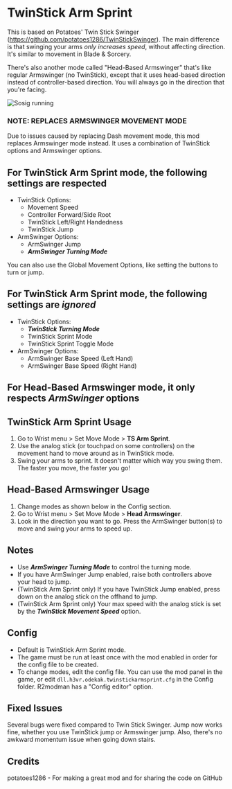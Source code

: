 # TwinStick Arm Sprint

This is based on Potatoes' Twin Stick Swinger (https://github.com/potatoes1286/TwinStickSwinger). The main difference is that swinging your arms _only increases speed_, without affecting direction. It's similar to movement in Blade & Sorcery.

There's also another mode called "Head-Based Armswinger" that's like regular Armswinger (no TwinStick), except that it uses head-based direction instead of controller-based direction. You will always go in the direction that you're facing.

![Sosig running](https://i.imgur.com/ZLGeAgO.png)

### NOTE: REPLACES ARMSWINGER MOVEMENT MODE

Due to issues caused by replacing Dash movement mode, this mod replaces Armswinger mode instead. It uses a combination of TwinStick options and Armswinger options.

## For TwinStick Arm Sprint mode, the following settings are respected

- TwinStick Options:
  - Movement Speed
  - Controller Forward/Side Root
  - TwinStick Left/Right Handedness
  - TwinStick Jump
- ArmSwinger Options:
  - ArmSwinger Jump
  - _**ArmSwinger Turning Mode**_

You can also use the Global Movement Options, like setting the buttons to turn or jump.

## For TwinStick Arm Sprint mode, the following settings are _ignored_

- TwinStick Options:
  - _**TwinStick Turning Mode**_
  - TwinStick Sprint Mode
  - TwinStick Sprint Toggle Mode
- ArmSwinger Options:
  - ArmSwinger Base Speed (Left Hand)
  - ArmSwinger Base Speed (Right Hand)

## For Head-Based Armswinger mode, it only respects _ArmSwinger_ options

## TwinStick Arm Sprint Usage

1. Go to Wrist menu > Set Move Mode > **TS Arm Sprint**.
2. Use the analog stick (or touchpad on some controllers) on the movement hand to move around as in TwinStick mode.
3. Swing your arms to sprint. It doesn't matter which way you swing them. The faster you move, the faster you go!

## Head-Based Armswinger Usage

1. Change modes as shown below in the Config section.
2. Go to Wrist menu > Set Move Mode > **Head Armswinger**.
3. Look in the direction you want to go. Press the ArmSwinger button(s) to move and swing your arms to speed up.

## Notes

- Use _**ArmSwinger Turning Mode**_ to control the turning mode.
- If you have ArmSwinger Jump enabled, raise both controllers above your head to jump.
- (TwinStick Arm Sprint only) If you have TwinStick Jump enabled, press down on the analog stick on the offhand to jump.
- (TwinStick Arm Sprint only) Your max speed with the analog stick is set by the _**TwinStick Movement Speed**_ option.

## Config

- Default is TwinStick Arm Sprint mode.
- The game must be run at least once with the mod enabled in order for the config file to be created.
- To change modes, edit the config file. You can use the mod panel in the game, or edit `dll.h3vr.odekak.twinstickarmsprint.cfg` in the Config folder. R2modman has a "Config editor" option.

## Fixed Issues

Several bugs were fixed compared to Twin Stick Swinger. Jump now works fine, whether you use TwinStick jump or Armswinger jump. Also, there's no awkward momentum issue when going down stairs.

## Credits

potatoes1286 - For making a great mod and for sharing the code on GitHub
